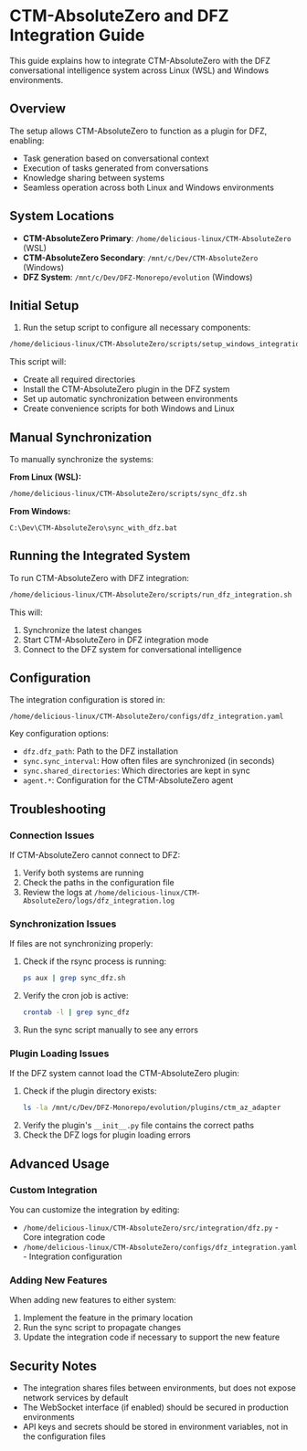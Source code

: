 # CTM-AbsoluteZero and DFZ Integration Guide

This guide explains how to integrate CTM-AbsoluteZero with the DFZ conversational intelligence system across Linux (WSL) and Windows environments.

## Overview

The setup allows CTM-AbsoluteZero to function as a plugin for DFZ, enabling:
- Task generation based on conversational context
- Execution of tasks generated from conversations
- Knowledge sharing between systems
- Seamless operation across both Linux and Windows environments

## System Locations

- **CTM-AbsoluteZero Primary**: `/home/delicious-linux/CTM-AbsoluteZero` (WSL)
- **CTM-AbsoluteZero Secondary**: `/mnt/c/Dev/CTM-AbsoluteZero` (Windows)
- **DFZ System**: `/mnt/c/Dev/DFZ-Monorepo/evolution` (Windows)

## Initial Setup

1. Run the setup script to configure all necessary components:

```bash
/home/delicious-linux/CTM-AbsoluteZero/scripts/setup_windows_integration.sh
```

This script will:
- Create all required directories
- Install the CTM-AbsoluteZero plugin in the DFZ system
- Set up automatic synchronization between environments
- Create convenience scripts for both Windows and Linux

## Manual Synchronization

To manually synchronize the systems:

**From Linux (WSL):**
```bash
/home/delicious-linux/CTM-AbsoluteZero/scripts/sync_dfz.sh
```

**From Windows:**
```
C:\Dev\CTM-AbsoluteZero\sync_with_dfz.bat
```

## Running the Integrated System

To run CTM-AbsoluteZero with DFZ integration:

```bash
/home/delicious-linux/CTM-AbsoluteZero/scripts/run_dfz_integration.sh
```

This will:
1. Synchronize the latest changes
2. Start CTM-AbsoluteZero in DFZ integration mode
3. Connect to the DFZ system for conversational intelligence

## Configuration

The integration configuration is stored in:
```
/home/delicious-linux/CTM-AbsoluteZero/configs/dfz_integration.yaml
```

Key configuration options:
- `dfz.dfz_path`: Path to the DFZ installation
- `sync.sync_interval`: How often files are synchronized (in seconds)
- `sync.shared_directories`: Which directories are kept in sync
- `agent.*`: Configuration for the CTM-AbsoluteZero agent

## Troubleshooting

### Connection Issues

If CTM-AbsoluteZero cannot connect to DFZ:

1. Verify both systems are running
2. Check the paths in the configuration file
3. Review the logs at `/home/delicious-linux/CTM-AbsoluteZero/logs/dfz_integration.log`

### Synchronization Issues

If files are not synchronizing properly:

1. Check if the rsync process is running:
   ```bash
   ps aux | grep sync_dfz.sh
   ```
2. Verify the cron job is active:
   ```bash
   crontab -l | grep sync_dfz
   ```
3. Run the sync script manually to see any errors

### Plugin Loading Issues

If the DFZ system cannot load the CTM-AbsoluteZero plugin:

1. Check if the plugin directory exists:
   ```bash
   ls -la /mnt/c/Dev/DFZ-Monorepo/evolution/plugins/ctm_az_adapter
   ```
2. Verify the plugin's `__init__.py` file contains the correct paths
3. Check the DFZ logs for plugin loading errors

## Advanced Usage

### Custom Integration

You can customize the integration by editing:
- `/home/delicious-linux/CTM-AbsoluteZero/src/integration/dfz.py` - Core integration code
- `/home/delicious-linux/CTM-AbsoluteZero/configs/dfz_integration.yaml` - Integration configuration

### Adding New Features

When adding new features to either system:

1. Implement the feature in the primary location
2. Run the sync script to propagate changes
3. Update the integration code if necessary to support the new feature

## Security Notes

- The integration shares files between environments, but does not expose network services by default
- The WebSocket interface (if enabled) should be secured in production environments
- API keys and secrets should be stored in environment variables, not in the configuration files